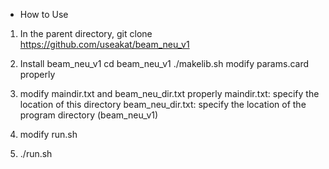 * How to Use

1. In the parent directory, git clone https://github.com/useakat/beam_neu_v1

2. Install beam_neu_v1
   cd beam_neu_v1
   ./makelib.sh
   modify params.card properly

3. modify maindir.txt and beam_neu_dir.txt properly
   maindir.txt: specify the location of this directory 
   beam_neu_dir.txt: specify the location of the program directory (beam_neu_v1)

3. modify run.sh 

4. ./run.sh